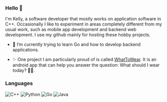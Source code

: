 ### Hello 👋

I'm Kelly, a software developer that mostly works on application software in C++. Occasionally I like to experiment in areas completely different from my usual work, such as mobile app development and backend web development. I use my github mainly for hosting these hobby projects.

- 🌱 I’m currently trying to learn Go and how to develop backend applications.

- :sparkles: One project I am particularly proud of is called [WhatToWear](https://github.com/kellyegoodman/WhatToWear). It is an android app that can help you answer the question: What should I wear today? :womans_clothes::necktie:.

### Languages

![C++](https://img.shields.io/badge/c++-%2300599C.svg?style=for-the-badge&logo=c%2B%2B&logoColor=white)
![Python](https://img.shields.io/badge/python-3670A0?style=for-the-badge&logo=python&logoColor=ffdd54)
![Go](https://img.shields.io/badge/go-%2300ADD8.svg?style=for-the-badge&logo=go&logoColor=white)
![Java](https://img.shields.io/badge/java-%23ED8B00.svg?style=for-the-badge&logo=java&logoColor=white)


<!--
**kellyegoodman/kellyegoodman** is a ✨ _special_ ✨ repository because its `README.md` (this file) appears on your GitHub profile.

Here are some ideas to get you started:

- 🔭 I’m currently working on ...
- 🌱 I’m currently learning ...
- 👯 I’m looking to collaborate on ...
- 🤔 I’m looking for help with ...
- 💬 Ask me about ...
- 📫 How to reach me: ...
- 😄 Pronouns: ...
- ⚡ Fun fact: ...
-->
